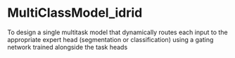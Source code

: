# MultiClassModel_idrid
 To design a single multitask model that dynamically routes each input to the appropriate expert head (segmentation or classification) using a gating network trained alongside the task heads
